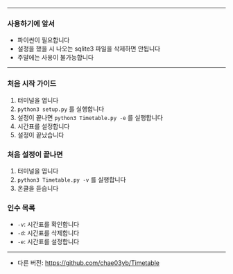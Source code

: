 ------------------------
### 사용하기에 앞서
* 파이썬이 필요합니다
* 설정을 했을 시 나오는 sqlite3 파일을 삭제하면 안됩니다
* 주말에는 사용이 불가능합니다

------------------------
### 처음 시작 가이드
1. 터미널을 엽니다
2. `python3 setup.py` 를 실행합니다
3. 설정이 끝나면 `python3 Timetable.py -e` 를 실행합니다
4. 시간표를 설정합니다
5. 설정이 끝났습니다

### 처음 설정이 끝나면
1. 터미널을 엽니다
2. `python3 Timetable.py -v` 를 실행합니다
3. 온클을 듣습니다

### 인수 목록
* `-v`: 시간표를 확인합니다
* `-d`: 시간표를 삭제합니다
* `-e`: 시간표를 설정합니다

------------------------
* 다른 버전: https://github.com/chae03yb/Timetable
